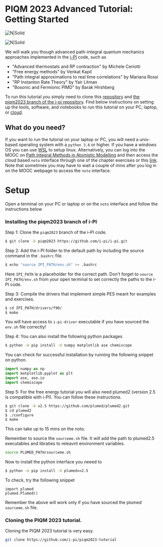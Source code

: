# PIQM 2023 Advanced Tutorial: Getting Started

![N|Solid](https://ipi-code.org/images/ipi-logo-alpha.png)

![N|Solid](https://static.wixstatic.com/media/32ed9b_173c699a443e4ff18823ccfd12a9b54f~mv2.png/v1/crop/x_38,y_113,w_997,h_351/fill/w_187,h_66,al_c,q_85,usm_0.66_1.00_0.01,enc_auto/PIOM.png)

We will walk you though advanced path-integral quantum mechanics approaches implemented in the [i-PI](https://ipi-code.org/) code, such as 
- "Advanced thermostats and RP contraction" by  Michele Ceriotti
- "Free energy methods" by Venkat Kapil
- "Path integral approximations to real time correlations" by Mariana Rossi
- "RP Instanton Rate Theory" by Yair Litman
- "Bosonic and Fermionic PIMD" by Barak Hirshberg  

To run this tutorial you simply need to clone this [repository](https://github.com/i-pi/piqm2023-tutorial) and [the piqm2023 branch of the i-pi repository](https://github.com/i-pi/i-pi/tree/piqm2023). Find below instructions on setting up the tools, software, and notebooks to run this tutorial on your PC, laptop, or [cloud](https://courseware.epfl.ch/courses/course-v1:EPFL+X+2022/about).

## What do you need?

If you want to run the tutorial on your laptop or PC, you will need a unix-based operating system with a `python 3.6` or higher. If you have a windows OS you can use [WSL](https://learn.microsoft.com/en-us/windows/wsl/install) to setup linux. Alternatively, you can log into the MOOC on [Path Integral Methods in Atomistic Modelling]() and then access the cloud based `noto` interface through one of the chapter exercises or this  [link](https://noto-lti-1.epfl.ch/). Note that sometimes you may have to wait a couple of mins after you log in on the MOOC webpage to access the `noto` interface. 

# Setup

Open a terminal on your PC or laptop or on the `noto` interface and follow the instructions below

### Installing the piqm2023 branch of i-PI

Step 1: Clone the `piqm2023` branch of the i-PI code.
```sh
$ git clone -b piqm2023 https://github.com/i-pi/i-pi.git
```

Step 2: Add the i-PI folder to the default path by including the source command in the `.bashrc` file. 
```sh
$ echo "source IPI_PATH/env.sh" >> .bashrc
```
Here `IPI_PATH` is a placeholder for the correct path. Don't forget to `source IPI_PATH/env.sh` from your open terminal to set correctly the paths to the i-PI code.

Step 3: Compile the drivers that implement simple PES meant for examples and exercises.   
```sh
$ cd IPI_PATH/drivers/f90/
$ make
````
You will have access to `i-pi-driver` executable if you have sourced the `env.sh` file correctly!

Step 4: You can also install the following python packages
```sh
$ python -m pip install -U numpy matplotlib ase chemiscope
```
You can check for successful installation by running the following snippet on python.
```py
import numpy as np
import matplotlib.pyplot as plt
import ase, ase.io
import chemiscope
```

Step 5: For the free energy tutorial you will also need plumed2 (version 2.5 is compatible with i-PI). You can follow these instructions.

```sh
$ git clone -b v2.5 https://github.com/plumed/plumed2.git
$ cd plumed2
$ ./configure
$ make
```
This can take up to 15 mins on the noto. 

Remember to source the `sourceme.sh` file. It will add the path to plumed2.5 executables and libraties to releavnt environment variables.
```sh
source PLUMED_PATH/sourceme.sh
```

Now to install the python interface you neeed to 
```sh
$ python -m pip install -U plumed==2.5
```

To check, try the following snippet 
```
import plumed
plumed.Plumed()
```

Remember the above will work only if you have sourced the plumed `sourceme.sh` file.

### Cloning the PIQM 2023 tutorial. 

Cloning the PIQM 2023 tutorial is very easy. 

```sh
git clone https://github.com/i-pi/piqm2023-tutorial
```
